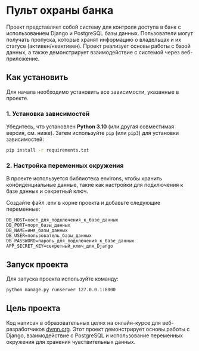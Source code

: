 # Пульт охраны банка
Проект представляет собой систему для контроля доступа в банк с использованием Django и PostgreSQL базы данных. Пользователи могут получать пропуска, которые хранят информацию о владельцах и их статусе (активен/неактивен). Проект реализует основы работы с базой данных, а также демонстрирует взаимодействие с системой через веб-приложение.

## Как установить
Для начала необходимо установить все зависимости, указанные в проекте.

### 1. Установка зависимостей
Убедитесь, что установлен **Python 3.10** (или другая совместимая версия, см. ниже). Затем используйте `pip` (или `pip3`) для установки зависимостей:

```bash
pip install -r requirements.txt
```

### 2. Настройка переменных окружения
В проекте используется библиотека environs, чтобы хранить конфиденциальные данные, такие как настройки для подключения к базе данных и секретный ключ.

Создайте файл .env в корне проекта и добавьте следующие переменные:
```text
DB_HOST=хост_для_подключения_к_базе_данных
DB_PORT=порт_базы_данных
DB_NAME=имя_базы_данных
DB_USER=пользователь_базы_данных
DB_PASSWORD=пароль_для_подключения_к_базе_данных
APP_SECRET_KEY=секретный_ключ_для_Django
```
## Запуск проекта
Для запуска проекта используйте команду:
```bash
python manage.py runserver 127.0.0.1:8000
```

## Цель проекта
Код написан в образовательных целях на онлайн-курсе для веб-разработчиков [dvmn.org](https://dvmn.org/). Этот проект демонстрирует основы работы с Django, взаимодействие с PostgreSQL и использование переменных окружения для хранения чувствительных данных.
